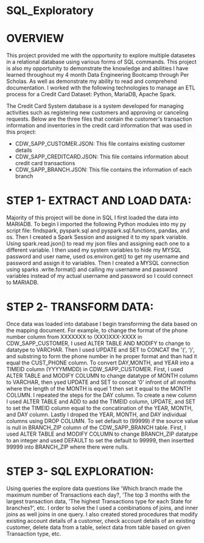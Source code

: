 # SQL_Exploratory
# OVERVIEW
This project provided me with the opportunity to explore multiple datasetes in a relational database using various forms of SQL commands.  This project is also my opportunity to demonstrate the knowledge and abilities I have learned throughout my 4 month Data Engineering Bootcamp through Per Scholas.  As well as demonstrate my ability to read and comprehend documentation.  I worked with the following technologies to manage an ETL process for a Credit Card Dataset: Python, MariaDB, Apache Spark.

The Credit Card System database is a system developed for managing activities such as registering new customers and approving or canceling requests.  Below are the three files that contain the customer's transaction information and inventories in the credit card information that was used in this project:
- CDW_SAPP_CUSTOMER.JSON: This file contains existing customer details
- CDW_SAPP_CREDITCARD.JSON: This file contains information about credit card transactions
- CDW_SAPP_BRANCH.JSON: This file contains the information of each branch

# STEP 1- EXTRACT AND LOAD DATA:
Majority of this project will be done in SQL I first loaded the data into MARIADB.  To begin I imported the following Python modules into my py script file: findspark, pyspark.sql and pyspark.sql.functions, pandas, and os.  Then I created a Spark Session and assigned it to my spark variable.  Using spark.read.json() to read my json files and assigning each one to a different variable.  I then used my system variables to hide my MYSQL password and user name, used os.environ.get() to get my username and password and assign it to variables.  Then I created a MYSQL connection using sparks .write.format() and calling my username and password variables instead of my actual username and password so I could connect to MARIADB.

# STEP 2- TRANSFORM DATA:
Once data was loaded into database I begin transforming the data based on the mapping document.  For example, to change the format of the phone number column from XXXXXXX to (XXX)XXX-XXXX in CDW_SAPP_CUSTOMER, I used ALTER TABLE AND MODIFY to change to datatype to VARCHAR.  Then I used UPDATE and SET to CONCAT the  '(', ')', and substring to form the phone number in he proper format and than had it equal the CUST_PHONE column. To convert DAY,MONTH, and YEAR into a TIMEID column (YYYYMMDD) in CDW_SAPP_CUSTOMER.  First, I used ALTER TABLE and MODIFY COLUMN to change datatype of MONTH column to VARCHAR, then ysed UPDATE and SET to concat '0' infront of all months where the length of the MONTH is equel 1 then set it equal to the MONTH COLUMN.  I repeated the steps for the DAY column.  To create a new column I used ALTER TABLE and ADD to add the TIMEID column, UPDATE, and SET to set the TIMEID column equal to the concatination of the YEAR, MONTH, and DAY column.  Lastly I droped the YEAR, MONTH, and DAY individual columns using DROP COLUMN.  To set default to (99999) if the source value is null in BRANCH_ZIP column of the CDW_SAPP_BRANCH table.  First, I used ALTER TABLE and MODIFY COLUMN to change BRANCH_ZIP datatype to an integer and used DEFAULT to set the default to 99999, then insertted 99999 into BRANCH_ZIP where there were nulls.

# STEP 3- SQL EXPLORATION:
Using queries the explore data questions like 'Which branch made the maximum number of Transactions each day?, 'The top 3 months with the largest transaction data, 'The highest Transactions type for each State for branches?', etc.  I order to solve the I used a combinations of joins, and inner joins as well joins in one query.  I also created stored procedures that modify existing account details of a customer, check account details of an existing customer, delete data from a table, select data from table based on given Transaction type, etc.
